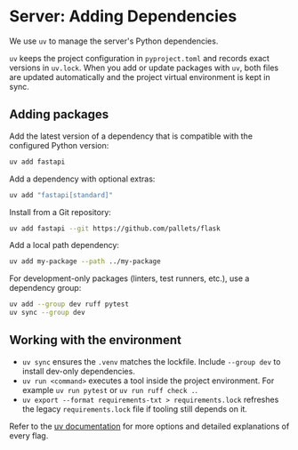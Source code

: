 # Server: Adding Dependencies

We use `uv` to manage the server's Python dependencies.

`uv` keeps the project configuration in `pyproject.toml` and records exact
versions in `uv.lock`. When you add or update packages with `uv`, both files
are updated automatically and the project virtual environment is kept in sync.

## Adding packages

Add the latest version of a dependency that is compatible with the configured
Python version:

```bash
uv add fastapi
```

Add a dependency with optional extras:

```bash
uv add "fastapi[standard]"
```

Install from a Git repository:

```bash
uv add fastapi --git https://github.com/pallets/flask
```

Add a local path dependency:

```bash
uv add my-package --path ../my-package
```

For development-only packages (linters, test runners, etc.), use a dependency
group:

```bash
uv add --group dev ruff pytest
uv sync --group dev
```

## Working with the environment

- `uv sync` ensures the `.venv` matches the lockfile. Include
  `--group dev` to install dev-only dependencies.
- `uv run <command>` executes a tool inside the project environment. For
  example `uv run pytest` or `uv run ruff check .`.
- `uv export --format requirements-txt > requirements.lock` refreshes the
  legacy `requirements.lock` file if tooling still depends on it.

Refer to the [uv documentation](https://docs.astral.sh/uv) for more options
and detailed explanations of every flag.
